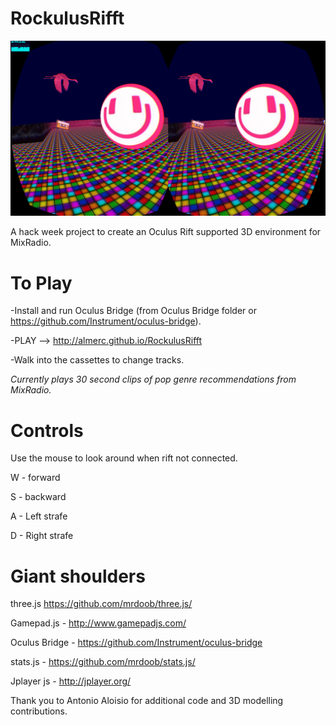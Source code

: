 RockulusRifft
=============

![Rockulus rifft](https://github.com/Almerc/RockulusRifft/blob/master/screenshots/Screenshot1.png)

A hack week project to create an Oculus Rift supported 3D environment for MixRadio.


To Play
=======

-Install and run Oculus Bridge (from Oculus Bridge folder or https://github.com/Instrument/oculus-bridge).

-PLAY --> http://almerc.github.io/RockulusRifft

-Walk into the cassettes to change tracks.

*Currently plays 30 second clips of pop genre recommendations from MixRadio.*

Controls
========

Use the mouse to look around when rift not connected.

W - forward

S - backward

A - Left strafe

D - Right strafe


Giant shoulders
===============
three.js  https://github.com/mrdoob/three.js/

Gamepad.js - http://www.gamepadjs.com/

Oculus Bridge - https://github.com/Instrument/oculus-bridge

stats.js - https://github.com/mrdoob/stats.js/

Jplayer js - http://jplayer.org/

Thank you to Antonio Aloisio for additional code and 3D modelling contributions.
